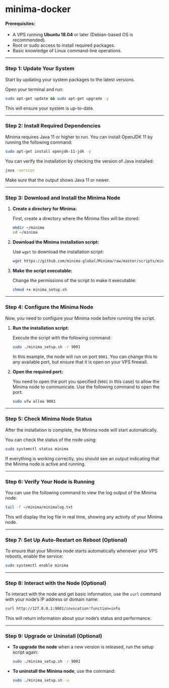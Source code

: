 # minima-docker

#### **Prerequisites:**

- A VPS running **Ubuntu 18.04** or later (Debian-based OS is recommended).
- Root or sudo access to install required packages.
- Basic knowledge of Linux command-line operations.

---

### **Step 1: Update Your System**

Start by updating your system packages to the latest versions.

Open your terminal and run:

```bash
sudo apt-get update && sudo apt-get upgrade -y
```

This will ensure your system is up-to-date.

---

### **Step 2: Install Required Dependencies**

Minima requires Java 11 or higher to run. You can install OpenJDK 11 by running the following command:

```bash
sudo apt-get install openjdk-11-jdk -y
```

You can verify the installation by checking the version of Java installed:

```bash
java -version
```

Make sure that the output shows Java 11 or newer.

---

### **Step 3: Download and Install the Minima Node**

1. **Create a directory for Minima:**

   First, create a directory where the Minima files will be stored:

   ```bash
   mkdir ~/minima
   cd ~/minima
   ```

2. **Download the Minima installation script:**

   Use `wget` to download the installation script:

   ```bash
   wget https://github.com/minima-global/Minima/raw/master/scripts/minima_setup.sh
   ```

3. **Make the script executable:**

   Change the permissions of the script to make it executable:

   ```bash
   chmod +x minima_setup.sh
   ```

---

### **Step 4: Configure the Minima Node**

Now, you need to configure your Minima node before running the script.

1. **Run the installation script:**

   Execute the script with the following command:

   ```bash
   sudo ./minima_setup.sh -r 9001
   ```

   In this example, the node will run on port `9001`. You can change this to any available port, but ensure that it is open on your VPS firewall.

2. **Open the required port:**

   You need to open the port you specified (`9001` in this case) to allow the Minima node to communicate. Use the following command to open the port:

   ```bash
   sudo ufw allow 9001
   ```

---

### **Step 5: Check Minima Node Status**

After the installation is complete, the Minima node will start automatically.

You can check the status of the node using:

```bash
sudo systemctl status minima
```

If everything is working correctly, you should see an output indicating that the Minima node is active and running.

---

### **Step 6: Verify Your Node is Running**

You can use the following command to view the log output of the Minima node:

```bash
tail -f ~/minima/minimalog.txt
```

This will display the log file in real time, showing any activity of your Minima node.

---

### **Step 7: Set Up Auto-Restart on Reboot (Optional)**

To ensure that your Minima node starts automatically whenever your VPS reboots, enable the service:

```bash
sudo systemctl enable minima
```

---

### **Step 8: Interact with the Node (Optional)**

To interact with the node and get basic information, use the `curl` command with your node’s IP address or domain name:

```bash
curl http://127.0.0.1:9001/invocation?function=info
```

This will return information about your node’s status and performance.

---

### **Step 9: Upgrade or Uninstall (Optional)**

- **To upgrade the node** when a new version is released, run the setup script again:

  ```bash
  sudo ./minima_setup.sh -r 9001
  ```

- **To uninstall the Minima node**, use the command:

  ```bash
  sudo ./minima_setup.sh -u
  ```
